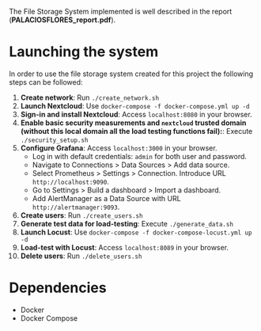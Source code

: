 The File Storage System implemented is well described in the report (**PALACIOSFLORES_report.pdf**).

# Launching the system

In order to use the file storage system created for this project the following steps can be followed:

1. **Create network**: Run `./create_network.sh`
2. **Launch Nextcloud**: Use `docker-compose -f docker-compose.yml up -d`
3. **Sign-in and install Nextcloud**: Access `localhost:8080` in your browser.
4. **Enable basic security measurements and `nextcloud` trusted domain (without this local domain all the load testing functions fail):**: Execute `./security_setup.sh`
5. **Configure Grafana**: Access `localhost:3000` in your browser.
   - Log in with default credentials: `admin` for both user and password.
   - Navigate to Connections > Data Sources > Add data source.
   - Select Prometheus > Settings > Connection. Introduce URL `http://localhost:9090`.
   - Go to Settings > Build a dashboard > Import a dashboard.
   - Add AlertManager as a Data Source with URL `http://alertmanager:9093`.
6. **Create users**: Run `./create_users.sh`
7. **Generate test data for load-testing**: Execute `./generate_data.sh`
8. **Launch Locust**: Use `docker-compose -f docker-compose-locust.yml up -d`
9. **Load-test with Locust**: Access `localhost:8089` in your browser.
10. **Delete users**: Run `./delete_users.sh`

# Dependencies

- Docker
- Docker Compose